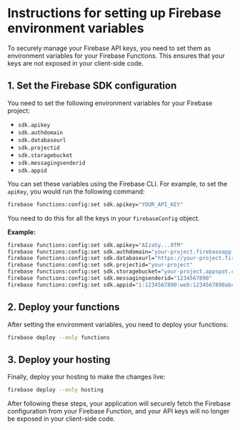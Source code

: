 # Instructions for setting up Firebase environment variables

To securely manage your Firebase API keys, you need to set them as environment variables for your Firebase Functions. This ensures that your keys are not exposed in your client-side code.

## 1. Set the Firebase SDK configuration

You need to set the following environment variables for your Firebase project:

- `sdk.apikey`
- `sdk.authdomain`
- `sdk.databaseurl`
- `sdk.projectid`
- `sdk.storagebucket`
- `sdk.messagingsenderid`
- `sdk.appid`

You can set these variables using the Firebase CLI. For example, to set the `apiKey`, you would run the following command:

```bash
firebase functions:config:set sdk.apikey="YOUR_API_KEY"
```

You need to do this for all the keys in your `firebaseConfig` object.

**Example:**

```bash
firebase functions:config:set sdk.apikey="AIzaSy...9TM"
firebase functions:config:set sdk.authdomain="your-project.firebaseapp.com"
firebase functions:config:set sdk.databaseurl="https://your-project.firebaseio.com"
firebase functions:config:set sdk.projectid="your-project"
firebase functions:config:set sdk.storagebucket="your-project.appspot.com"
firebase functions:config:set sdk.messagingsenderid="1234567890"
firebase functions:config:set sdk.appid="1:1234567890:web:1234567890abcdef"
```

## 2. Deploy your functions

After setting the environment variables, you need to deploy your functions:

```bash
firebase deploy --only functions
```

## 3. Deploy your hosting

Finally, deploy your hosting to make the changes live:

```bash
firebase deploy --only hosting
```

After following these steps, your application will securely fetch the Firebase configuration from your Firebase Function, and your API keys will no longer be exposed in your client-side code.
